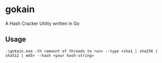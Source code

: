 # gokain

 A Hash Cracker Utility written in Go


## Usage

```shell
.\gokain.exe -th <amount of threads to run> --type <sha1 | sha256 | sha512 | md5> --hash <your hash-string>
```


